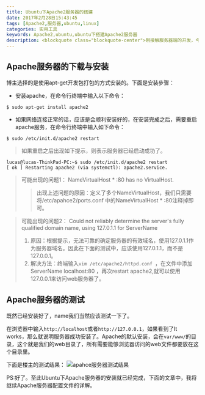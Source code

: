 ```yaml
---
title: Ubuntu下Apache2服务器的搭建
date: 2017年2月28日15:43:45
tags: [Apache2,服务器,ubuntu,linux]
categories: 实用工具
keywords: Apache2,ubuntu,ubuntu下搭建Apache2服务器
description: <blockquote class="blockquote-center">刚接触服务器端的开发，今天上班头要求在unbuntu下先搭建一个服务器，于是乎，博主又开始摸索了。嗯～进入正题，楼主选择的是Apache服务器。楼主的系统版本是：Ubuntu Kylin 15.10.</blockquote>
---
```


<!-- more -->

## Apache服务器的下载与安装

博主选择的是使用apt-get开发包打包的方式安装的。下面是安装步骤：

*  安装apache，在命令行终端中输入以下命令：
```
$ sudo apt-get install apache2
```
* 如果网络连接正常的话，应该是会顺利安装好的，在安装完成之后，需要重启apache服务，在命令行终端中输入如下命令：
```
$ sudo /etc/init.d/apache2 restart
``` 

>  如果重启之后出现如下提示，则表示服务器已经启动成功了。
```
lucas@lucas-ThinkPad-PC:~$ sudo /etc/init.d/apache2 restart
[ ok ] Restarting apache2 (via systemctl): apache2.service.
```
> 可能出现的问题1： NameVirtualHost * :80 has no VirtualHost.
> > 出现上述问题的原因：定义了多个NameVirtualHost，我们只需要将/etc/apahce2/ports.conf 中的NameVirtualHost * :80注释掉即可。

> 可能出现的问题2： Could not reliably determine the server's fully qualified domain name, using 127.0.1.1 for ServerName 
> 1. 原因：根据提示，无法可靠的确定服务器的有效域名，使用127.0.1.1作为服务器域名。因此在下面的测试中，应该使用127.0.1.1，而不是127.0.0.1。
> 2. 解决方法：终端输入`vim /etc/apache2/httpd.conf `，在文件中添加ServerName localhost:80 ，再次restart apache2,就可以使用127.0.0.1来访问web服务器了。

## Apache服务器的测试
既然已经安装好了，name我们当然应该测试一下了。

在浏览器中输入`http://localhost`或者`http://127.0.0.1`，如果看到了It works，那么就说明服务器成功安装了。Apache的默认安装，会在`var/www/`的目录，这个就是我们的web目录了，所有需要能够浏览器访问的web文件都要放在这个目录里。

下面是楼主的测试结果：
![apahce服务器测试结果](http://7xt7l1.com1.z0.glb.clouddn.com/apache2%20%E6%9C%8D%E5%8A%A1%E5%99%A8%E6%90%AD%E5%BB%BA%E6%88%90%E5%8A%9F%E6%B5%8B%E8%AF%95%E5%9B%BE%E7%89%87.jpg)

PS:好了。至此Ubuntu下Apache服务器的安装就已经完成，下面的文章中，我将继续Apache服务器配置文件的详解。